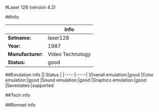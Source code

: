 #Laser 128 (version 4.2)

##Info

||Info|
|-----|-----|
|**Setname:**|laser128
|**Year:**|1987
|**Manufacturer:**|Video Technology
|**Status:**|good

##Emulation info
|| Status |
|-----|-----|
|Overall emulation:|good
|Color emulation:|good
|Sound emulation:|good
|Graphics emulation:|good
|Savestates:|supported

##Tech info

##Romset info

<!--- START OF EDITED COMMENT DO NOT TOUCH TEXT ABOVE-->
